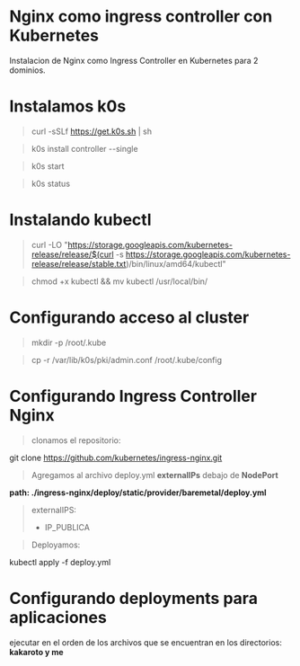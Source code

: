 # Nginx como ingress controller con Kubernetes
Instalacion de Nginx como Ingress Controller en Kubernetes para 2 dominios.

Instalamos k0s
===

> curl -sSLf https://get.k0s.sh |  sh

> k0s install controller --single

> k0s start

> k0s status

Instalando kubectl
===

> curl -LO "https://storage.googleapis.com/kubernetes-release/release/$(curl -s https://storage.googleapis.com/kubernetes-release/release/stable.txt)/bin/linux/amd64/kubectl"

> chmod +x kubectl && mv kubectl /usr/local/bin/


Configurando acceso al cluster
=====

> mkdir -p /root/.kube

> cp -r /var/lib/k0s/pki/admin.conf /root/.kube/config

Configurando Ingress Controller Nginx
====

> clonamos el repositorio:

git clone https://github.com/kubernetes/ingress-nginx.git

> Agregamos al archivo deploy.yml  **externalIPs** debajo de **NodePort**


**path: ./ingress-nginx/deploy/static/provider/baremetal/deploy.yml**

> externalIPS:
> - IP_PUBLICA

> Deployamos:

kubectl apply -f deploy.yml


Configurando deployments para aplicaciones 
===

ejecutar en el orden de los archivos que se encuentran en los directorios: **kakaroto y me**
